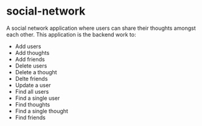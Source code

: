 # social-network

A social network application where users can share their thoughts amongst each other.
This application is the backend work to:
- Add users
- Add thoughts
- Add friends
- Delete users
- Delete a thought
- Delte friends
- Update a user
- Find all users
- Find a single user
- Find thoughts
- Find a single thought
- Find friends